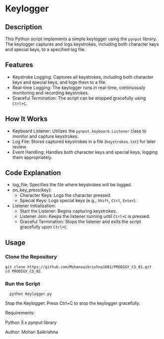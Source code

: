 # Keylogger

## Description
This Python script implements a simple keylogger using the `pynput` library. The keylogger captures and logs keystrokes, including both character keys and special keys, to a specified log file.

## Features
- Keystroke Logging: Captures all keystrokes, including both character keys and special keys, and logs them to a file.
- Real-time Logging: The keylogger runs in real-time, continuously monitoring and recording keystrokes.
- Graceful Termination: The script can be stopped gracefully using `Ctrl+C`.

## How It Works
- Keyboard Listener: Utilizes the `pynput.keyboard.Listener` class to monitor and capture keystrokes.
- Log File: Stores captured keystrokes in a file (`keystrokes.txt`) for later review.
- Event Handling: Handles both character keys and special keys, logging them appropriately.

## Code Explanation
- log_file: Specifies the file where keystrokes will be logged.
- on_key_press(key):
  - Character Keys: Logs the character pressed.
  - Special Keys: Logs special keys (e.g., `Shift`, `Ctrl`, `Enter`).
- Listener Initialization:
  - Start the Listener: Begins capturing keystrokes.
  - Listener Join: Keeps the listener running until `Ctrl+C` is pressed.
  - Graceful Termination: Stops the listener and exits the script gracefully upon `Ctrl+C`.

## Usage
### Clone the Repository
 
    git clone https://github.com/Mohansaikrishna1601/PRODIGY_CS_01.git 
    cd PRODIGY_CS_01 

### Run the Script

      python Keylogger.py


Stop the Keylogger:
    Press Ctrl+C to stop the keylogger gracefully.

Requirements:

  Python 3.x
  pynput library

Author:
    Mohan Saikrishna



